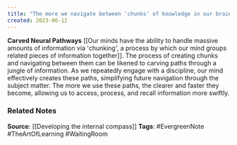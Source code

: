 ```yaml
---
title: "The more we navigate between 'chunks' of knowledge in our brain, the easier it becomes to access and recall that knowledge quickly, like carving paths through a jungle of information"
created: 2023-06-12
---
```


**Carved Neural Pathways** 
[[Our minds have the ability to handle massive amounts of information via 'chunking', a process by which our mind groups related pieces of information together]]. The process of creating chunks and navigating between them can be likened to carving paths through a jungle of information. As we repeatedly engage with a discipline, our mind effectively creates these paths, simplifying future navigation through the subject matter. The more we use these paths, the clearer and faster they become, allowing us to access, process, and recall information more swiftly.

### Related Notes
**Source**: [[Developing the internal compass]]
**Tags**: #EvergreenNote #TheArtOfLearning #WaitingRoom 